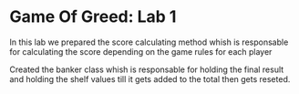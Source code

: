 # Game Of Greed: Lab 1

In this lab we prepared the score calculating method whish is responsable for calculating the score depending on the game rules for each player

Created the banker class whish is responsable for holding the final result and holding the shelf values till it gets added to the total then gets reseted.